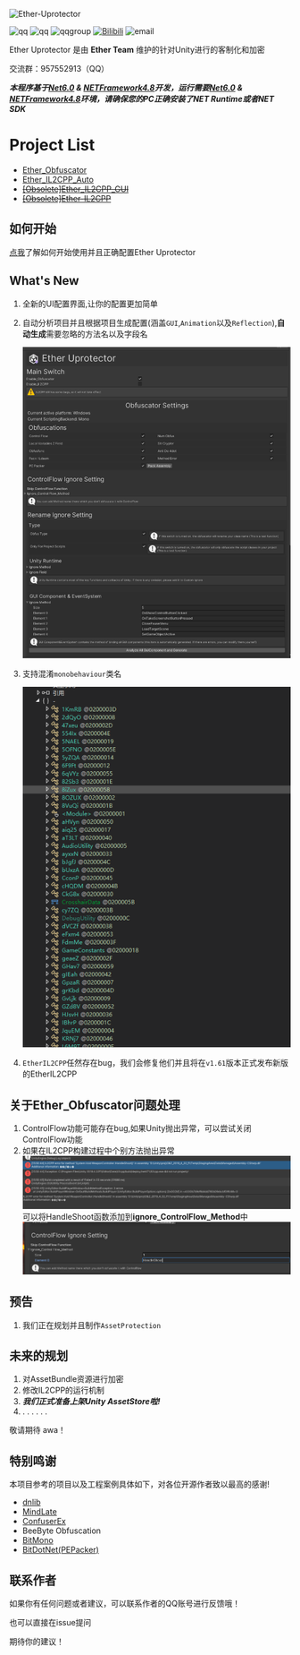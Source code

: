![Ether-Uprotector](https://socialify.git.ci/Ether2023/Ether-Uprotector/image?description=1&font=Inter&forks=1&issues=1&logo=https%3A%2F%2Fraw.githubusercontent.com%2FEther2023%2FEther-Uprotector%2Fmain%2Flogo.png&name=1&owner=1&pattern=Signal&pulls=1&stargazers=1&theme=Light)

![qq](https://img.shields.io/badge/oRangeSumMer(QQ)-2286401259-green) ![qq](https://img.shields.io/badge/Z1029(QQ)-3408708525-green) ![qqgroup](https://img.shields.io/badge/QQGroup-957552913-orange) [![Bilibili](https://img.shields.io/badge/bilibili-%E6%A9%99%E4%B9%8B%E5%A4%8F-blue)](https://space.bilibili.com/79045701) ![email](https://img.shields.io/badge/Email-2286401259%40qq.com-yellowgreen)

Ether Uprotector 是由 **Ether Team** 维护的针对Unity进行的客制化和加密

交流群：957552913（QQ）

***本程序基于[Net6.0](https://dotnet.microsoft.com/zh-cn/download/dotnet/6.0) & [NETFramework4.8](https://dotnet.microsoft.com/zh-cn/download/dotnet-framework/net48)开发，运行需要[Net6.0](https://dotnet.microsoft.com/zh-cn/download/dotnet/6.0) & [NETFramework4.8](https://dotnet.microsoft.com/zh-cn/download/dotnet-framework/net48)环境，请确保您的PC正确安装了NET Runtime或者NET SDK***

# Project List
- [Ether_Obfuscator](Ether_Obfuscator)
- [Ether_IL2CPP_Auto](Ether_IL2CPP_Auto)
- ~~[[Obsolete]Ether_IL2CPP_GUI](Ether_IL2CPP_GUI)~~
- ~~[[Obsolete]Ether-IL2CPP](Ether_IL2CPP)~~


## 如何开始
[点我](Ether_Obfuscator)了解如何开始使用并且正确配置Ether Uprotector

## What's New
1. 全新的UI配置界面,让你的配置更加简单
2. 自动分析项目并且根据项目生成配置(涵盖`GUI`,`Animation`以及`Reflection`),**自动生成**需要忽略的方法名以及字段名

   ![newui](pics/newui.png)
 
3. 支持混淆`monobehaviour`类名

   ![monoobfus](pics/obfusmono.png)

4. `EtherIL2CPP`任然存在bug，我们会修复他们并且将在`v1.61`版本正式发布新版的EtherIL2CPP
   
## 关于Ether_Obfuscator问题处理
1. ControlFlow功能可能存在bug,如果Unity抛出异常，可以尝试关闭ControlFlow功能
2. 如果在IL2CPP构建过程中个别方法抛出异常
   ![err1](pics/err1.png)
   可以将HandleShoot函数添加到**ignore_ControlFlow_Method**中
   ![config](pics/cfignore.png)

## 预告
1. 我们正在规划并且制作`AssetProtection`

## 未来的规划
1. 对AssetBundle资源进行加密
2. 修改IL2CPP的运行机制
3. ***我们正式准备上架Unity AssetStore啦!***
4. . . . . . .

敬请期待 awa！

## 特别鸣谢
本项目参考的项目以及工程案例具体如下，对各位开源作者致以最高的感谢!

- [dnlib](https://github.com/0xd4d/dnlib)
- [MindLate](https://github.com/Sato-Isolated/MindLated)
- [ConfuserEx](https://github.com/yck1509/ConfuserEx)
- BeeByte Obfuscation
- [BitMono](https://github.com/sunnamed434/BitMono)
- [BitDotNet(PEPacker)](https://github.com/0x59R11/BitDotNet)

## 联系作者
如果你有任何问题或者建议，可以联系作者的QQ账号进行反馈哦！

也可以直接在issue提问

期待你的建议！
